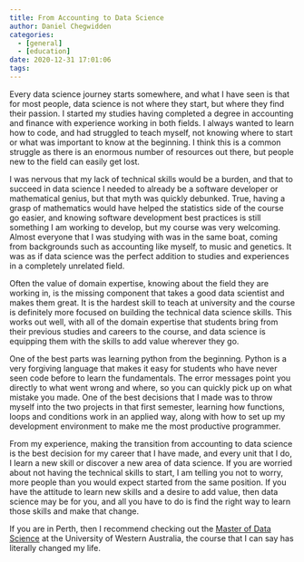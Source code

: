 ```yaml
---
title: From Accounting to Data Science
author: Daniel Chegwidden
categories:
  - [general]
  - [education]
date: 2020-12-31 17:01:06
tags:
---
```


Every data science journey starts somewhere, and what I have seen is that for most people, data science is not where they start, but where they find their passion. I started my studies having completed a degree in accounting and finance with experience working in both fields. I always wanted to learn how to code, and had struggled to teach myself, not knowing where to start or what was important to know at the beginning. I think this is a common struggle as there is an enormous number of resources out there, but people new to the field can easily get lost.

I was nervous that my lack of technical skills would be a burden, and that to succeed in data science I needed to already be a software developer or mathematical genius, but that myth was quickly debunked. True, having a grasp of mathematics would have helped the statistics side of the course go easier, and knowing software development best practices is still something I am working to develop, but my course was very welcoming. Almost everyone that I was studying with was in the same boat, coming from backgrounds such as accounting like myself, to music and genetics. It was as if data science was the perfect addition to studies and experiences in a completely unrelated field.

Often the value of domain expertise, knowing about the field they are working in, is the missing component that takes a good data scientist and makes them great. It is the hardest skill to teach at university and the course is definitely more focused on building the technical data science skills. This works out well, with all of the domain expertise that students bring from their previous studies and careers to the course, and data science is equipping them with the skills to add value wherever they go.

One of the best parts was learning python from the beginning. Python is a very forgiving language that makes it easy for students who have never seen code before to learn the fundamentals. The error messages point you directly to what went wrong and where, so you can quickly pick up on what mistake you made. One of the best decisions that I made was to throw myself into the two projects in that first semester, learning how functions, loops and conditions work in an applied way, along with how to set up my development environment to make me the most productive programmer.

From my experience, making the transition from accounting to data science is the best decision for my career that I have made, and every unit that I do, I learn a new skill or discover a new area of data science. If you are worried about not having the technical skills to start, I am telling you not to worry, more people than you would expect started from the same position. If you have the attitude to learn new skills and a desire to add value, then data science may be for you, and all you have to do is find the right way to learn those skills and make that change.

If you are in Perth, then I recommend checking out the [Master of Data Science](https://www.uwa.edu.au/study/courses/master-of-data-science) at the University of Western Australia, the course that I can say has literally changed my life.
